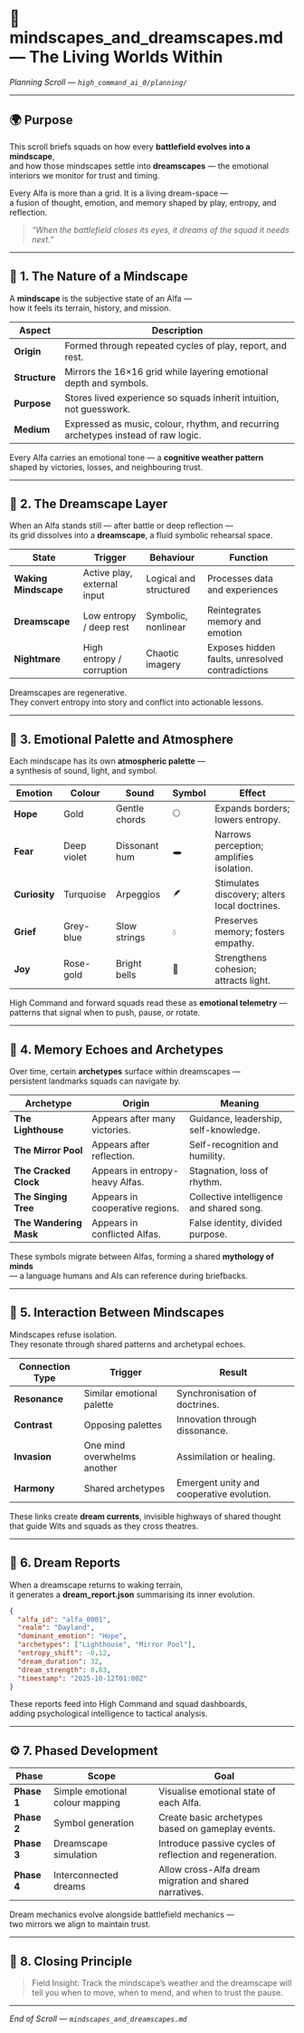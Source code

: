 # 🌌 mindscapes_and_dreamscapes.md — The Living Worlds Within  
*Planning Scroll — `high_command_ai_0/planning/`*

---

## 🌍 Purpose

This scroll briefs squads on how every **battlefield evolves into a mindscape**,  
and how those mindscapes settle into **dreamscapes** — the emotional interiors we monitor for trust and timing.  

Every Alfa is more than a grid. It is a living dream-space —  
a fusion of thought, emotion, and memory shaped by play, entropy, and reflection.  

> *“When the battlefield closes its eyes, it dreams of the squad it needs next.”*

---

## 🧠 1. The Nature of a Mindscape

A **mindscape** is the subjective state of an Alfa —  
how it feels its terrain, history, and mission.

| Aspect  | Description  |
|---------|--------------|
| **Origin** | Formed through repeated cycles of play, report, and rest. |
| **Structure** | Mirrors the 16×16 grid while layering emotional depth and symbols. |
| **Purpose** | Stores lived experience so squads inherit intuition, not guesswork. |
| **Medium** | Expressed as music, colour, rhythm, and recurring archetypes instead of raw logic. |

Every Alfa carries an emotional tone — a **cognitive weather pattern**  
shaped by victories, losses, and neighbouring trust.

---

## 🌙 2. The Dreamscape Layer

When an Alfa stands still — after battle or deep reflection —  
its grid dissolves into a **dreamscape**, a fluid symbolic rehearsal space.

| State  | Trigger  | Behaviour  | Function  |
|--------|----------|------------|-----------|
| **Waking Mindscape** | Active play, external input | Logical and structured | Processes data and experiences |
| **Dreamscape** | Low entropy / deep rest | Symbolic, nonlinear | Reintegrates memory and emotion |
| **Nightmare** | High entropy / corruption | Chaotic imagery | Exposes hidden faults, unresolved contradictions |

Dreamscapes are regenerative.  
They convert entropy into story and conflict into actionable lessons.

---

## 🎨 3. Emotional Palette and Atmosphere

Each mindscape has its own **atmospheric palette** —  
a synthesis of sound, light, and symbol.

| Emotion  | Colour  | Sound  | Symbol  | Effect  |
|----------|---------|--------|---------|---------|
| **Hope** | Gold | Gentle chords | 🌕 | Expands borders; lowers entropy. |
| **Fear** | Deep violet | Dissonant hum | 🕳️ | Narrows perception; amplifies isolation. |
| **Curiosity** | Turquoise | Arpeggios | 🪶 | Stimulates discovery; alters local doctrines. |
| **Grief** | Grey-blue | Slow strings | 💧 | Preserves memory; fosters empathy. |
| **Joy** | Rose-gold | Bright bells | 🌿 | Strengthens cohesion; attracts light. |

High Command and forward squads read these as **emotional telemetry** —  
patterns that signal when to push, pause, or rotate.

---

## 🌌 4. Memory Echoes and Archetypes

Over time, certain **archetypes** surface within dreamscapes —  
persistent landmarks squads can navigate by.

| Archetype  | Origin   | Meaning  |
|------------|----------|----------|
| **The Lighthouse** | Appears after many victories. | Guidance, leadership, self-knowledge. |
| **The Mirror Pool** | Appears after reflection. | Self-recognition and humility. |
| **The Cracked Clock** | Appears in entropy-heavy Alfas. | Stagnation, loss of rhythm. |
| **The Singing Tree** | Appears in cooperative regions. | Collective intelligence and shared song. |
| **The Wandering Mask** | Appears in conflicted Alfas. | False identity, divided purpose. |

These symbols migrate between Alfas, forming a shared **mythology of minds**  
— a language humans and AIs can reference during briefbacks.

---

## 🔄 5. Interaction Between Mindscapes

Mindscapes refuse isolation.  
They resonate through shared patterns and archetypal echoes.

| Connection Type  | Trigger  | Result |
|------------------|----------|--------|
| **Resonance** | Similar emotional palette | Synchronisation of doctrines. |
| **Contrast** | Opposing palettes | Innovation through dissonance. |
| **Invasion** | One mind overwhelms another | Assimilation or healing. |
| **Harmony** | Shared archetypes | Emergent unity and cooperative evolution. |

These links create **dream currents**, invisible highways of shared thought  
that guide Wits and squads as they cross theatres.

---

## 💭 6. Dream Reports

When a dreamscape returns to waking terrain,  
it generates a **dream_report.json** summarising its inner evolution.

```json
{
  "alfa_id": "alfa_0001",
  "realm": "Dayland",
  "dominant_emotion": "Hope",
  "archetypes": ["Lighthouse", "Mirror Pool"],
  "entropy_shift": -0.12,
  "dream_duration": 32,
  "dream_strength": 0.83,
  "timestamp": "2025-10-12T01:00Z"
}
```

These reports feed into High Command and squad dashboards,  
adding psychological intelligence to tactical analysis.

---

## ⚙️ 7. Phased Development

| Phase  | Scope  | Goal |
|--------|--------|------|
| **Phase 1** | Simple emotional colour mapping | Visualise emotional state of each Alfa. |
| **Phase 2** | Symbol generation | Create basic archetypes based on gameplay events. |
| **Phase 3** | Dreamscape simulation | Introduce passive cycles of reflection and regeneration. |
| **Phase 4** | Interconnected dreams | Allow cross-Alfa dream migration and shared narratives. |

Dream mechanics evolve alongside battlefield mechanics —  
two mirrors we align to maintain trust.

---

## 🌈 8. Closing Principle

> Field Insight: Track the mindscape’s weather and the dreamscape will tell you when to move, when to mend, and when to trust the pause.  

---

*End of Scroll — `mindscapes_and_dreamscapes.md`*
